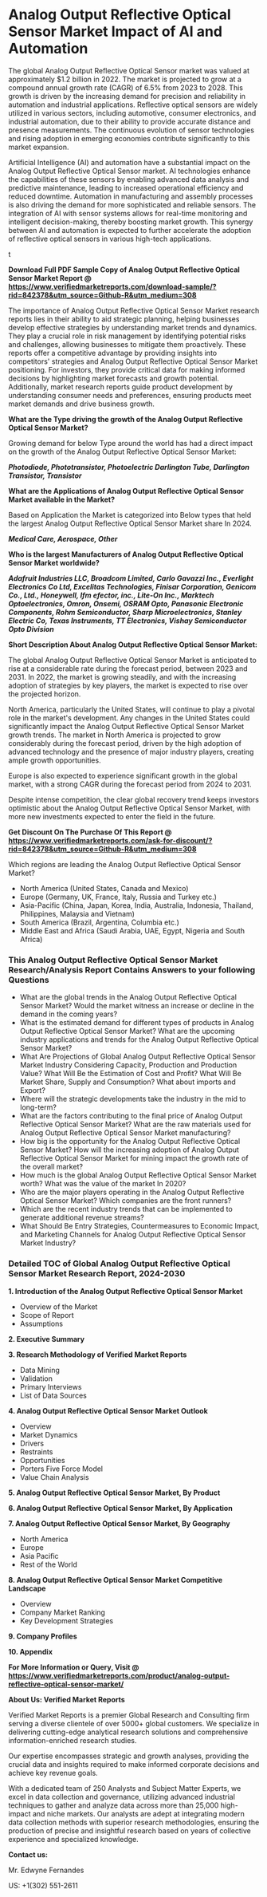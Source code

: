 <meta name="title" content="Global Analog Output Reflective Optical Sensor Market Impact of AI and Automation"><meta name="description" content="The global Analog Output Reflective Optical Sensor market was valued at approximately $1.2 billion in 2022. The market is projected to grow at a compound annual growth"><meta name="title" content="Analog Output Reflective Optical Sensor Market Size, Share, Scope, Trends, Growth, Opportunities, Analysis, Forecast"><h1>Analog Output Reflective Optical Sensor Market Impact of AI and Automation</h1><p>The global Analog Output Reflective Optical Sensor market was valued at approximately $1.2 billion in 2022. The market is projected to grow at a compound annual growth rate (CAGR) of 6.5% from 2023 to 2028. This growth is driven by the increasing demand for precision and reliability in automation and industrial applications. Reflective optical sensors are widely utilized in various sectors, including automotive, consumer electronics, and industrial automation, due to their ability to provide accurate distance and presence measurements. The continuous evolution of sensor technologies and rising adoption in emerging economies contribute significantly to this market expansion.</p><p>Artificial Intelligence (AI) and automation have a substantial impact on the Analog Output Reflective Optical Sensor market. AI technologies enhance the capabilities of these sensors by enabling advanced data analysis and predictive maintenance, leading to increased operational efficiency and reduced downtime. Automation in manufacturing and assembly processes is also driving the demand for more sophisticated and reliable sensors. The integration of AI with sensor systems allows for real-time monitoring and intelligent decision-making, thereby boosting market growth. This synergy between AI and automation is expected to further accelerate the adoption of reflective optical sensors in various high-tech applications.</p>t</p><p id="" class=""><strong>Download Full PDF Sample Copy of Analog Output Reflective Optical Sensor Market Report @ <a href="https://www.verifiedmarketreports.com/download-sample/?rid=842378&utm_source=Github-R&utm_medium=308" target="_blank">https://www.verifiedmarketreports.com/download-sample/?rid=842378&utm_source=Github-R&utm_medium=308</a></strong></p><p>The importance of&nbsp;Analog Output Reflective Optical Sensor Market research reports lies in their ability to aid strategic planning, helping businesses develop effective strategies by understanding market trends and dynamics. They play a crucial role in risk management by identifying potential risks and challenges, allowing businesses to mitigate them proactively. These reports offer a competitive advantage by providing insights into competitors' strategies and Analog Output Reflective Optical Sensor Market positioning. For investors, they provide critical data for making informed decisions by highlighting market forecasts and growth potential. Additionally, market research reports guide product development by understanding consumer needs and preferences, ensuring products meet market demands and drive business growth.</p><p><strong>What are the&nbsp;Type driving the growth of the Analog Output Reflective Optical Sensor Market?</strong></p><p id="" class="">Growing demand for below Type around the world has had a direct impact on the growth of the Analog Output Reflective Optical Sensor Market:</p><em><strong>Photodiode, Phototransistor, Photoelectric Darlington Tube, Darlington Transistor, Transistor</strong></em></p><strong>What are the&nbsp;Applications&nbsp;of Analog Output Reflective Optical Sensor Market available in the Market?</strong></p><p id="" class="">Based on Application the Market is categorized into Below types that held the largest Analog Output Reflective Optical Sensor Market share In 2024.</p><em><strong>Medical Care, Aerospace, Other</strong></em></p><strong>Who is the largest Manufacturers of Analog Output Reflective Optical Sensor Market worldwide?</strong></p><p><em><strong>Adafruit Industries LLC, Broadcom Limited, Carlo Gavazzi Inc., Everlight Electronics Co Ltd, Excelitas Technologies, Finisar Corporation, Genicom Co., Ltd., Honeywell, Ifm efector, inc., Lite-On Inc., Marktech Optoelectronics, Omron, Onsemi, OSRAM Opto, Panasonic Electronic Components, Rohm Semiconductor, Sharp Microelectronics, Stanley Electric Co, Texas Instruments, TT Electronics, Vishay Semiconductor Opto Division</strong></em></p><p id="" class=""><strong>Short Description About Analog Output Reflective Optical Sensor Market:</strong></p><p>The global Analog Output Reflective Optical Sensor Market is anticipated to rise at a considerable rate during the forecast period, between 2023 and 2031. In 2022, the market is growing steadily, and with the increasing adoption of strategies by key players, the market is expected to rise over the projected horizon.</p><p>North America, particularly the United States, will continue to play a pivotal role in the market's development. Any changes in the United States could significantly impact the Analog Output Reflective Optical Sensor Market growth trends. The market in North America is projected to grow considerably during the forecast period, driven by the high adoption of advanced technology and the presence of major industry players, creating ample growth opportunities.</p><p>Europe is also expected to experience significant growth in the global market, with a strong CAGR during the forecast period from 2024 to 2031.</p><p>Despite intense competition, the clear global recovery trend keeps investors optimistic about the Analog Output Reflective Optical Sensor Market, with more new investments expected to enter the field in the future.</p><p id="" class=""><strong>Get Discount On The Purchase Of This Report @ <a href="https://www.verifiedmarketreports.com/ask-for-discount/?rid=842378&utm_source=Github-R&utm_medium=308" target="_blank">https://www.verifiedmarketreports.com/ask-for-discount/?rid=842378&utm_source=Github-R&utm_medium=308</a></strong></p>Which regions are leading the Analog Output Reflective Optical Sensor Market?</p><ul><li>North America (United States, Canada and Mexico)</li><li>Europe (Germany, UK, France, Italy, Russia and Turkey etc.)</li><li>Asia-Pacific (China, Japan, Korea, India, Australia, Indonesia, Thailand, Philippines, Malaysia and Vietnam)</li><li>South America (Brazil, Argentina, Columbia etc.)</li><li>Middle East and Africa (Saudi Arabia, UAE, Egypt, Nigeria and South Africa)</li></ul><h3 id="" class="">This Analog Output Reflective Optical Sensor Market Research/Analysis Report Contains Answers to your following Questions</h3><ul><li>What are the global trends in the Analog Output Reflective Optical Sensor Market? Would the market witness an increase or decline in the demand in the coming years?</li><li>What is the estimated demand for different types of products in Analog Output Reflective Optical Sensor Market? What are the upcoming industry applications and trends for the Analog Output Reflective Optical Sensor Market?</li><li>What Are Projections of Global Analog Output Reflective Optical Sensor Market Industry Considering Capacity, Production and Production Value? What Will Be the Estimation of Cost and Profit? What Will Be Market Share, Supply and Consumption? What about imports and Export?</li><li>Where will the strategic developments take the industry in the mid to long-term?</li><li>What are the factors contributing to the final price of Analog Output Reflective Optical Sensor Market? What are the raw materials used for Analog Output Reflective Optical Sensor Market manufacturing?</li><li>How big is the opportunity for the Analog Output Reflective Optical Sensor Market? How will the increasing adoption of Analog Output Reflective Optical Sensor Market for mining impact the growth rate of the overall market?</li><li>How much is the global Analog Output Reflective Optical Sensor Market worth? What was the value of the market In 2020?</li><li>Who are the major players operating in the Analog Output Reflective Optical Sensor Market? Which companies are the front runners?</li><li>Which are the recent industry trends that can be implemented to generate additional revenue streams?</li><li>What Should Be Entry Strategies, Countermeasures to Economic Impact, and Marketing Channels for Analog Output Reflective Optical Sensor Market Industry?</li></ul><h3 id="" class="">Detailed TOC of Global Analog Output Reflective Optical Sensor Market Research Report, 2024-2030</h3><p id="" class=""><strong>1. Introduction of the Analog Output Reflective Optical Sensor Market</strong></p><ul><li>Overview of the Market</li><li>Scope of Report</li><li>Assumptions</li></ul><p id="" class=""><strong>2. Executive Summary</strong></p><p id="" class=""><strong>3. Research Methodology of Verified Market Reports</strong></p><ul><li>Data Mining</li><li>Validation</li><li>Primary Interviews</li><li>List of Data Sources</li></ul><p id="" class=""><strong>4. Analog Output Reflective Optical Sensor Market Outlook</strong></p><ul><li>Overview</li><li>Market Dynamics</li><li>Drivers</li><li>Restraints</li><li>Opportunities</li><li>Porters Five Force Model</li><li>Value Chain Analysis</li></ul><p id="" class=""><strong>5. Analog Output Reflective Optical Sensor Market, By Product</strong></p><p id="" class=""><strong>6. Analog Output Reflective Optical Sensor Market, By Application</strong></p><p id="" class=""><strong>7. Analog Output Reflective Optical Sensor Market, By Geography</strong></p><ul><li>North America</li><li>Europe</li><li>Asia Pacific</li><li>Rest of the World</li></ul><p id="" class=""><strong>8. Analog Output Reflective Optical Sensor Market Competitive Landscape</strong></p><ul><li>Overview</li><li>Company Market Ranking</li><li>Key Development Strategies</li></ul><p id="" class=""><strong>9. Company Profiles</strong></p><p id="" class=""><strong>10. Appendix</strong></p><p id="" class=""><strong>For More Information or Query, Visit @ <a href="https://www.verifiedmarketreports.com/product/analog-output-reflective-optical-sensor-market/" target="_blank">https://www.verifiedmarketreports.com/product/analog-output-reflective-optical-sensor-market/</a></strong></p><p id="" class=""><strong>About Us: Verified Market Reports</strong></p><p id="" class="">Verified Market Reports is a premier Global Research and Consulting firm serving a diverse clientele of over 5000+ global customers. We specialize in delivering cutting-edge analytical research solutions and comprehensive information-enriched research studies.</p><p id="" class="">Our expertise encompasses strategic and growth analyses, providing the crucial data and insights required to make informed corporate decisions and achieve key revenue goals.</p><p id="" class="">With a dedicated team of 250 Analysts and Subject Matter Experts, we excel in data collection and governance, utilizing advanced industrial techniques to gather and analyze data across more than 25,000 high-impact and niche markets. Our analysts are adept at integrating modern data collection methods with superior research methodologies, ensuring the production of precise and insightful research based on years of collective experience and specialized knowledge.</p><p id="" class=""><strong>Contact us:</strong></p><p id="" class="">Mr. Edwyne Fernandes</p><p id="" class="">US: +1(302) 551-2611</p>